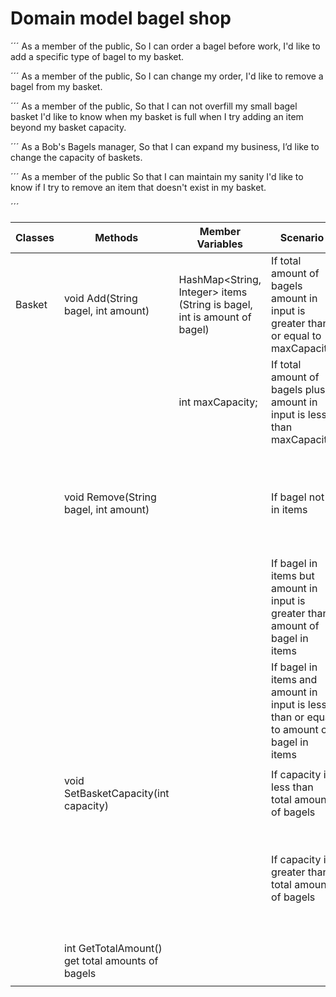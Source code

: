 # Domain model bagel shop

´´´
As a member of the public,
So I can order a bagel before work,
I'd like to add a specific type of bagel to my basket.

´´´
As a member of the public,
So I can change my order,
I'd like to remove a bagel from my basket.

´´´
As a member of the public,
So that I can not overfill my small bagel basket
I'd like to know when my basket is full when I try adding an item beyond my basket capacity.

´´´
As a Bob's Bagels manager,
So that I can expand my business,
I’d like to change the capacity of baskets.

´´´
As a member of the public
So that I can maintain my sanity
I'd like to know if I try to remove an item that doesn't exist in my basket.

´´´

| Classes | Methods                                            | Member Variables                                                         | Scenario                                                                                | Output/Result                                                                                         |
|---------|----------------------------------------------------|--------------------------------------------------------------------------|-----------------------------------------------------------------------------------------|-------------------------------------------------------------------------------------------------------|
| Basket  | void Add(String bagel, int amount)                 | HashMap<String, Integer> items (String is bagel, int is amount of bagel) | If total amount of bagels amount in input is greater than or equal to maxCapacity       | Print a message saying items is full.                                                                 |
|         |                                                    | int maxCapacity;                                                         | If total amount of bagels plus amount in input is less than maxCapacity                 | Adds amount of bagel to the items and Print whats added.                                              |
|         |                                                    |                                                                          |                                                                                         |                                                                                                       |
|         | void Remove(String bagel, int amount)              |                                                                          | If bagel not in items                                                                   | Print a message saying "you only have this amount of that type of bagel in your items"                |
|         |                                                    |                                                                          | If bagel in items but amount in input is greater than amount of bagel in items          | Print a message saying bagel is not in items                                                          |
|         |                                                    |                                                                          | If bagel in items and amount in input is less than or equal to amount of bagel in items | Remove amount of bagel from items and print how many of what bagel removed.                           |
|         |                                                    |                                                                          |                                                                                         |                                                                                                       |
|         | void SetBasketCapacity(int capacity)               |                                                                          | If capacity is less than total amount of bagels                                         | Change the value of maxCapacity                                                                       |
|         |                                                    |                                                                          | If capacity is greater than total amount of bagels                                      | Remove the latest added bagels to match the new size of the items and Change the value of maxCapacity |
|         |                                                    |                                                                          |                                                                                         |                                                                                                       |
|         | int GetTotalAmount() get total amounts of bagels   |                                                                          |                                                                                         | return sum of values in items;                                                                        |
|         |                                                    |                                                                          |                                                                                         |                                                                                                       |

